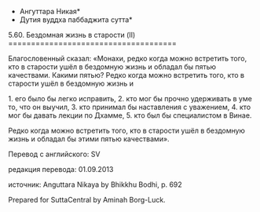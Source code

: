 * Ангуттара Никая*
* Дутия вуддха паббаджита сутта*

5\.60\. Бездомная жизнь в старости \(II\)
\=\=\=\=\=\=\=\=\=\=\=\=\=\=\=\=\=\=\=\=\=\=\=\=\=\=\=\=\=\=\=\=\=\=\=\=\=

Благословенный сказал: «Монахи, редко когда можно встретить того, кто в старости ушёл в бездомную жизнь и обладал бы пятью качествами\. Какими пятью? Редко когда можно встретить того, кто в старости ушёл в бездомную жизнь и

1\. его было бы легко исправить,
2\. кто мог бы прочно удерживать в уме то, что он выучил,
3\. кто принимал бы наставления с уважением,
4\. кто мог бы давать лекции по Дхамме,
5\. кто был бы специалистом в Винае\.

Редко когда можно встретить того, кто в старости ушёл в бездомную жизнь и обладал бы этими пятью качествами»\.

Перевод с английского: SV

редакция перевода: 01\.09\.2013

источник: Anguttara Nikaya by Bhikkhu Bodhi, p\. 692

Prepared for SuttaCentral by Aminah Borg\-Luck\.